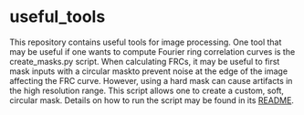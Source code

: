 # useful_tools
This repository contains useful tools for image processing.
One tool that may be useful if one wants to compute Fourier ring correlation curves is the create_masks.py script. When calculating FRCs, it may be useful to first mask inputs with a circular maskto prevent noise at the edge of the image affecting the FRC curve. However, using a hard mask can cause artifacts in the high resolution range. This script allows one to create a custom, soft, circular mask. Details on how to run the script may be found in its [README](./FRC_calcs/create_masks_README.md).
